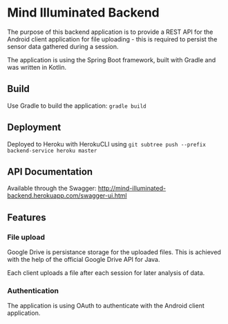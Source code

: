 # Mind Illuminated Backend

The purpose of this backend application is to provide a REST API for the Android client application
for file uploading - this is required to persist the sensor data gathered during a session.

The application is using the Spring Boot framework, built with Gradle and was written in Kotlin.

## Build

Use Gradle to build the application: `gradle build`

## Deployment

Deployed to Heroku with HerokuCLI using `git subtree push --prefix backend-service heroku master`

## API Documentation

Available through the Swagger: http://mind-illuminated-backend.herokuapp.com/swagger-ui.html

## Features

### File upload

Google Drive is persistance storage for the uploaded files. This is achieved with the help of the official Google Drive API for Java.

Each client uploads a file after each session for later analysis of data.

### Authentication

The application is using OAuth to authenticate with the Android client application.

